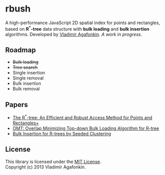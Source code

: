 rbush
=====

A high-performance JavaScript 2D spatial index for points and rectangles, based on **R<sup>*</sup>-tree** data structure with **bulk loading** and **bulk insertion** algorithms. Developed by [Vladimir Agafonkin](http://github.com/mourner). _A work in progress_.

## Roadmap

* ~~Bulk loading~~
* ~~Tree search~~
* Single insertion
* Single removal
* Bulk insertion
* Bulk removal

## Papers

* [The R<sup>*</sup>-tree: An Efficient and Robust Access Method for Points and Rectangles+](http://dbs.mathematik.uni-marburg.de/publications/myPapers/1990/BKSS90.pdf)
* [OMT: Overlap Minimizing Top-down Bulk Loading Algorithm for R-tree](http://ftp.informatik.rwth-aachen.de/Publications/CEUR-WS/Vol-74/files/FORUM_18.pdf)
* [Bulk Insertion for R-trees by Seeded Clustering](http://www.cs.arizona.edu/~bkmoon/papers/dke06-bulk.pdf)

## License

This library is licensed under the [MIT License](http://opensource.org/licenses/MIT).<br>
Copyright (c) 2013 Vladimir Agafonkin.

